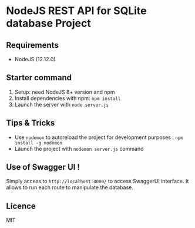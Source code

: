 # NodeJS REST API for SQLite database Project

## Requirements
- NodeJS (12.12.0)

## Starter command

1. Setup: need NodeJS 8+ version and npm
2. Install dependencies with npm: `npm install`
3. Launch the server with `node server.js`

## Tips & Tricks
- Use `nodemon` to autoreload the project for development purposes : `npm install -g nodemon`
- Launch the project with `nodemon server.js` command

## Use of Swagger UI !
Simply access to `http://localhost:4000/` to access SwaggerUI interface. It allows to run each route to manipulate the database.

## Licence
MIT